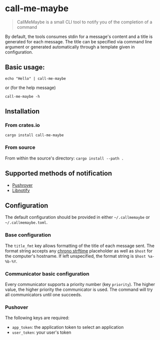 # call-me-maybe

> CallMeMaybe is a small CLI tool to notify you of the completion of a command

By default, the tools consumes stdin for a message's content and a title is generated for each message. The title can be 
specified via command line argument or generated automatically through a template given in configuration.

## Basic usage:

```shell
echo "Hello" | call-me-maybe
```

or (for the help message)

```shell
call-me-maybe -h
```

## Installation

### From crates.io

`cargo install call-me-maybe`


### From source

From within the source's directory: `cargo install --path .`

## Supported methods of notification

- [Pushrover](https://pushover.net/)
- [Libnotify](https://wiki.archlinux.org/title/Desktop_notifications)

## Configuration

The default configuration should be provided in either `~/.callmemaybe` or `~/.callmemaybe.toml`.

### Base configuration

The `title_fmt` key allows formatting of the title of each message sent. The format string accepts any [chrono strftime](https://docs.rs/chrono/latest/chrono/format/strftime/index.html)
placeholder as well as `$host` for the computer's hostname. If left unspecified, the format string is `$host %a-%b-%Y`.

### Communicator basic configuration

Every communicator supports a priority number (key `priority`). The higher value, the higher priority 
the communicator is used. The command will try all communicators until one succeeds.

### Pushover

The following keys are required:
- `app_token`: the application token to select an application
- `user_token`: your user's token



